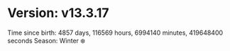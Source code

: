 # Version: v13.3.17
Time since birth: 4857 days, 116569 hours, 6994140 minutes, 419648400 seconds
Season: Winter ❄️
